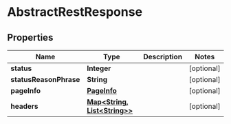 
# AbstractRestResponse

## Properties
Name | Type | Description | Notes
------------ | ------------- | ------------- | -------------
**status** | **Integer** |  |  [optional]
**statusReasonPhrase** | **String** |  |  [optional]
**pageInfo** | [**PageInfo**](PageInfo.md) |  |  [optional]
**headers** | [**Map&lt;String, List&lt;String&gt;&gt;**](List.md) |  |  [optional]



